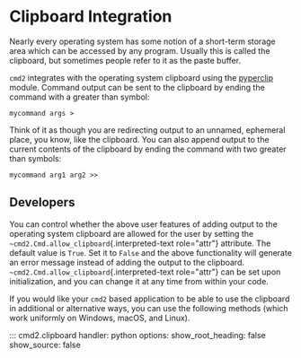 # Clipboard Integration

Nearly every operating system has some notion of a short-term storage area which can be accessed by any program. Usually this is called the clipboard, but sometimes people refer to it as the paste buffer.

`cmd2` integrates with the operating system clipboard using the [pyperclip](https://github.com/asweigart/pyperclip) module. Command output can be sent to the clipboard by ending the command with a greater than symbol:

```text
mycommand args >
```

Think of it as though you are redirecting output to an unnamed, ephemeral place, you know, like the clipboard. You can also append output to the current contents of the clipboard by ending the command with two greater than symbols:

```text
mycommand arg1 arg2 >>
```

## Developers

You can control whether the above user features of adding output to the operating system clipboard are allowed for the user by setting the `~cmd2.Cmd.allow_clipboard`{.interpreted-text role="attr"} attribute. The default value is `True`. Set it to `False` and the above functionality will generate an error message instead of adding the output to the clipboard. `~cmd2.Cmd.allow_clipboard`{.interpreted-text role="attr"} can be set upon initialization, and you can change it at any time from within your code.

If you would like your `cmd2` based application to be able to use the clipboard in additional or alternative ways, you can use the following methods (which work uniformly on Windows, macOS, and Linux).

::: cmd2.clipboard
    handler: python
    options:
      show_root_heading: false
      show_source: false
